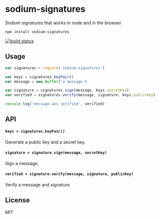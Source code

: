 # sodium-signatures

Sodium signatures that works in node and in the browser

```
npm install sodium-signatures
```

[![build status](http://img.shields.io/travis/mafintosh/sodium-signatures.svg?style=flat)](http://travis-ci.org/mafintosh/sodium-signatures)

## Usage

``` js
var signatures = require('sodium-signatures')

var keys = signatures.keyPair()
var message = new Buffer('a message')

var signature = signatures.sign(message, keys.secretKey)
var verified = signatures.verify(message, signature, keys.publicKey)

console.log('message was verified', verified)
```

## API

#### `keys = signatures.keyPair()`

Generate a public key and a secret key.

#### `signature = signature.sign(message, secretKey)`

Sign a message.

#### `verified = signature.verify(message, signature, publicKey)`

Verify a message and signature.

## License

MIT
